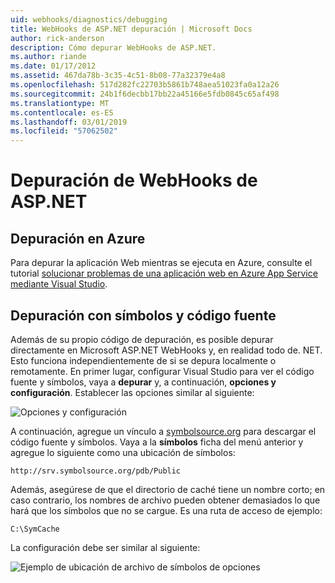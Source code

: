 ```yaml
---
uid: webhooks/diagnostics/debugging
title: WebHooks de ASP.NET depuración | Microsoft Docs
author: rick-anderson
description: Cómo depurar WebHooks de ASP.NET.
ms.author: riande
ms.date: 01/17/2012
ms.assetid: 467da78b-3c35-4c51-8b08-77a32379e4a8
ms.openlocfilehash: 517d282fc22703b5861b748aea51023fa0a12a26
ms.sourcegitcommit: 24b1f6decbb17bb22a45166e5fdb0845c65af498
ms.translationtype: MT
ms.contentlocale: es-ES
ms.lasthandoff: 03/01/2019
ms.locfileid: "57062502"
---
```

# <a name="aspnet-webhooks-debugging"></a>Depuración de WebHooks de ASP.NET  

## <a name="debugging-in-azure"></a>Depuración en Azure

Para depurar la aplicación Web mientras se ejecuta en Azure, consulte el tutorial [solucionar problemas de una aplicación web en Azure App Service mediante Visual Studio](https://azure.microsoft.com/documentation/articles/web-sites-dotnet-troubleshoot-visual-studio/#webserverlogs).

## <a name="debugging-with-source-and-symbols"></a>Depuración con símbolos y código fuente

Además de su propio código de depuración, es posible depurar directamente en Microsoft ASP.NET WebHooks y, en realidad todo de. NET. Esto funciona independientemente de si se depura localmente o remotamente. En primer lugar, configurar Visual Studio para ver el código fuente y símbolos, vaya a **depurar** y, a continuación, **opciones y configuración**. Establecer las opciones similar al siguiente:

![Opciones y configuración](_static/SourceSymbols.png)

A continuación, agregue un vínculo a [symbolsource.org](http://symbolsource.org) para descargar el código fuente y símbolos. Vaya a la **símbolos** ficha del menú anterior y agregue lo siguiente como una ubicación de símbolos:

```
http://srv.symbolsource.org/pdb/Public
```

Además, asegúrese de que el directorio de caché tiene un nombre corto; en caso contrario, los nombres de archivo pueden obtener demasiados lo que hará que los símbolos que no se cargue. Es una ruta de acceso de ejemplo:

```
C:\SymCache
```

La configuración debe ser similar al siguiente:

![Ejemplo de ubicación de archivo de símbolos de opciones](_static/SymSource.png)
